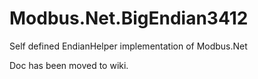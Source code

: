 Modbus.Net.BigEndian3412
===================
Self defined EndianHelper implementation of Modbus.Net

Doc has been moved to wiki.